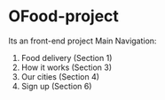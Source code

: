 # OFood-project
Its an front-end project
Main Navigation:
1. Food delivery (Section 1)
2. How it works (Section 3)
3. Our cities (Section 4)
4. Sign up (Section 6)

